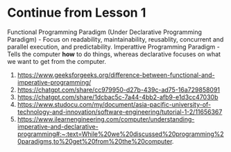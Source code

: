 # Continue from Lesson 1

Functional Programming Paradigm (Under Declarative Programming Paradigm) - Focus on readability, maintainability, reusablity, concurrent and parallel execution, and predictability.
Imperattive Programming Paradigm - Tells the computer **how** to do things, whereas declarative focuses on what we want to get from the computer.


1) https://www.geeksforgeeks.org/difference-between-functional-and-imperative-programming/
2) https://chatgpt.com/share/cc979950-d27b-439c-ad75-16a729858091
3) https://chatgpt.com/share/1dcbac5c-7a44-4bb2-afb9-e1d3cc47030b
4) https://www.studocu.com/my/document/asia-pacific-university-of-technology-and-innovation/software-engineering/tutorial-1-2/11656367
5) https://www.ilearnengineering.com/computer/understanding-imperative-and-declarative-programming#:~:text=While%20we%20discussed%20programming%20paradigms,to%20get%20from%20the%20computer.
